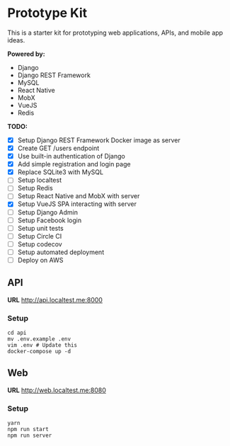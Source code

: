# Prototype Kit

This is a starter kit for prototyping web applications, APIs, and mobile app ideas.

**Powered by:** 
* Django
* Django REST Framework
* MySQL
* React Native
* MobX
* VueJS
* Redis

**TODO:**
- [x] Setup Django REST Framework Docker image as server
- [x] Create GET /users endpoint
- [x] Use built-in authentication of Django
- [x] Add simple registration and login page
- [x] Replace SQLite3 with MySQL
- [ ] Setup localtest
- [ ] Setup Redis
- [ ] Setup React Native and MobX with server
- [x] Setup VueJS SPA interacting with server
- [ ] Setup Django Admin
- [ ] Setup Facebook login
- [ ] Setup unit tests
- [ ] Setup Circle CI
- [ ] Setup codecov
- [ ] Setup automated deployment
- [ ] Deploy on AWS

## API
**URL** http://api.localtest.me:8000

### Setup

```
cd api
mv .env.example .env
vim .env # Update this
docker-compose up -d 
```

## Web
**URL** http://web.localtest.me:8080

### Setup

```
yarn
npm run start
npm run server
```

